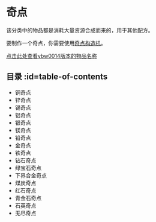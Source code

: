 # 奇点

该分类中的物品都是消耗大量资源合成而来的，用于其他配方。

要制作一个奇点，你需要使用[奇点构造机](/Singularity-Constructor)。

[点击此处查看ybw0014版本的物品名称](/Singularities-ybw0014)

## 目录 :id=table-of-contents

- 铜奇点
- 锌奇点
- 锡奇点
- 铝奇点
- 银奇点
- 镁奇点
- 铅奇点
- 金奇点
- 铁奇点
- 钻石奇点
- 绿宝石奇点
- 下界合金奇点
- 煤炭奇点
- 红石奇点
- 青金石奇点
- 石英奇点
- 无尽奇点
